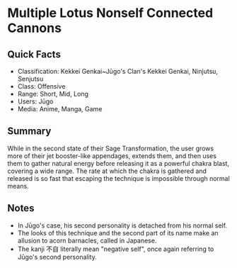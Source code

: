 # Multiple Lotus Nonself Connected Cannons

## Quick Facts
- Classification: Kekkei Genkai~Jūgo's Clan's Kekkei Genkai, Ninjutsu, Senjutsu
- Class: Offensive
- Range: Short, Mid, Long
- Users: Jūgo
- Media: Anime, Manga, Game

## Summary
While in the second state of their Sage Transformation, the user grows more of their jet booster-like appendages, extends them, and then uses them to gather natural energy before releasing it as a powerful chakra blast, covering a wide range. The rate at which the chakra is gathered and released is so fast that escaping the technique is impossible through normal means.

## Notes
- In Jūgo's case, his second personality is detached from his normal self.
- The looks of this technique and the second part of its name make an allusion to acorn barnacles, called in Japanese.
- The kanji 不自 literally mean "negative self", once again referring to Jūgo's second personality.
